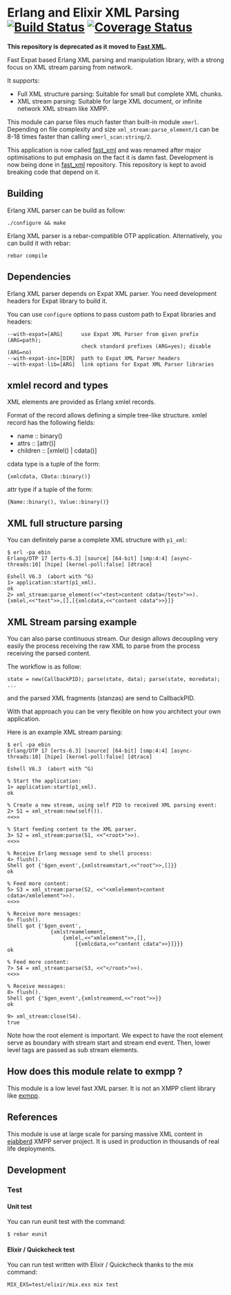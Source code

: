 # Erlang and Elixir XML Parsing [![Build Status](https://travis-ci.org/processone/xml.svg?branch=master)](https://travis-ci.org/processone/xml) [![Coverage Status](https://coveralls.io/repos/processone/xml/badge.svg?branch=master&service=github)](https://coveralls.io/github/processone/xml?branch=master)

**This repository is deprecated as it moved to [Fast XML](https://github.com/processone/fast_xml/).**

Fast Expat based Erlang XML parsing and manipulation library, with a
strong focus on XML stream parsing from network.

It supports:

- Full XML structure parsing: Suitable for small but complete XML chunks.
- XML stream parsing: Suitable for large XML document, or infinite
  network XML stream like XMPP.

This module can parse files much faster than built-in module `xmerl`.
Depending on file complexity and size `xml_stream:parse_element/1` can
be 8-18 times faster than calling `xmerl_scan:string/2`.

This application is now called [fast_xml](https://github.com/processone/fast_xml)
and was renamed after major optimisations to put emphasis on the fact it is damn
fast. Development is now being done in [fast_xml](https://github.com/processone/fast_xml)
repository. This repository is kept to avoid breaking code that depend on it.

## Building

Erlang XML parser can be build as follow:

    ./configure && make

Erlang XML parser is a rebar-compatible OTP
application. Alternatively, you can build it with rebar:

    rebar compile

## Dependencies

Erlang XML parser depends on Expat XML parser. You need development
headers for Expat library to build it.

You can use `configure` options to pass custom path to Expat libraries and headers:

    --with-expat=[ARG]      use Expat XML Parser from given prefix (ARG=path);
                            check standard prefixes (ARG=yes); disable (ARG=no)
    --with-expat-inc=[DIR]  path to Expat XML Parser headers
    --with-expat-lib=[ARG]  link options for Expat XML Parser libraries

## xmlel record and types

XML elements are provided as Erlang xmlel records.

Format of the record allows defining a simple tree-like
structure. xmlel record has the following fields:

- name     :: binary()
- attrs    :: [attr()]
- children :: [xmlel() | cdata()]

cdata type is a tuple of the form:

    {xmlcdata, CData::binary()}

attr type if a tuple of the form:

    {Name::binary(), Value::binary()}

## XML full structure parsing

You can definitely parse a complete XML structure with `p1_xml`:

```
$ erl -pa ebin
Erlang/OTP 17 [erts-6.3] [source] [64-bit] [smp:4:4] [async-threads:10] [hipe] [kernel-poll:false] [dtrace]

Eshell V6.3  (abort with ^G)
1> application:start(p1_xml).
ok
2> xml_stream:parse_element(<<"<test>content cdata</test>">>).
{xmlel,<<"test">>,[],[{xmlcdata,<<"content cdata">>}]}
```

## XML Stream parsing example

You can also parse continuous stream. Our design allows decoupling
very easily the process receiving the raw XML to parse from the
process receiving the parsed content.

The workflow is as follow:

    state = new(CallbackPID); parse(state, data); parse(state, moredata); ...

and the parsed XML fragments (stanzas) are send to CallbackPID.

With that approach you can be very flexible on how you architect your
own application.

Here is an example XML stream parsing:

```
$ erl -pa ebin
Erlang/OTP 17 [erts-6.3] [source] [64-bit] [smp:4:4] [async-threads:10] [hipe] [kernel-poll:false] [dtrace]

Eshell V6.3  (abort with ^G)

% Start the application:
1> application:start(p1_xml).
ok

% Create a new stream, using self PID to received XML parsing event:
2> S1 = xml_stream:new(self()).
<<>>

% Start feeding content to the XML parser.
3> S2 = xml_stream:parse(S1, <<"<root>">>).
<<>>

% Receive Erlang message send to shell process:
4> flush().
Shell got {'$gen_event',{xmlstreamstart,<<"root">>,[]}}
ok

% Feed more content:
5> S3 = xml_stream:parse(S2, <<"<xmlelement>content cdata</xmlelement">>).
<<>>

% Receive more messages:
6> flush().
Shell got {'$gen_event',
              {xmlstreamelement,
                  {xmlel,<<"xmlelement">>,[],
                      [{xmlcdata,<<"content cdata">>}]}}}
ok

% Feed more content:
7> S4 = xml_stream:parse(S3, <<"</root>">>).      
<<>>

% Receive messages:
8> flush().
Shell got {'$gen_event',{xmlstreamend,<<"root">>}}
ok

9> xml_stream:close(S4).
true
```

Note how the root element is important. We expect to have the root
element serve as boundary with stream start and stream end
event. Then, lower level tags are passed as sub stream elements.

## How does this module relate to exmpp ?

This module is a low level fast XML parser. It is not an XMPP client
library like [exmpp](https://processone.github.io/exmpp/).

## References

This module is use at large scale for parsing massive XML content in
[ejabberd](https://www.ejabberd.im) XMPP server project. It is used in
production in thousands of real life deployments.

## Development

### Test

#### Unit test

You can run eunit test with the command:

    $ rebar eunit

#### Elixir / Quickcheck test

You can run test written with Elixir / Quickcheck thanks to the mix command:

    MIX_EXS=test/elixir/mix.exs mix test
